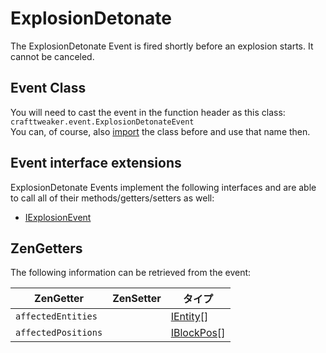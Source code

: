 # ExplosionDetonate

The ExplosionDetonate Event is fired shortly before an explosion starts. It cannot be canceled.

## Event Class
You will need to cast the event in the function header as this class:  
`crafttweaker.event.ExplosionDetonateEvent`  
You can, of course, also [import](/AdvancedFunctions/Import/) the class before and use that name then.

## Event interface extensions
ExplosionDetonate Events implement the following interfaces and are able to call all of their methods/getters/setters as well:

- [IExplosionEvent](/Vanilla/Events/Events/IExplosionEvent/)


## ZenGetters
The following information can be retrieved from the event:

| ZenGetter           | ZenSetter | タイプ                                            |
| ------------------- | --------- | ---------------------------------------------- |
| `affectedEntities`  |           | [IEntity](/Vanilla/Entities/IEntity/)[]        |
| `affectedPositions` |           | [IBlockPos](/Vanilla/Blocks/IBlockPosition/)[] |
